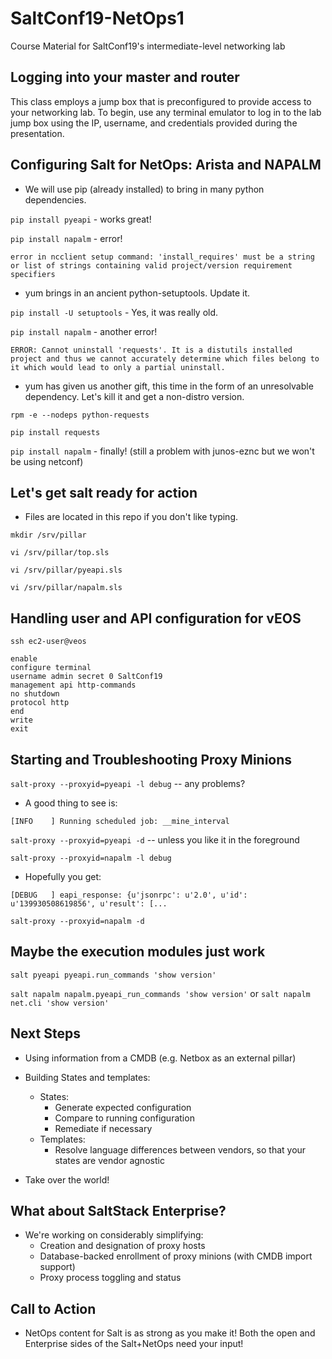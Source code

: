 # SaltConf19-NetOps1

Course Material for SaltConf19's intermediate-level networking lab

## Logging into your master and router

This class employs a jump box that is preconfigured to provide access to your networking lab.  To begin, use any terminal emulator to log in to the lab jump box using the IP, username, and credentials provided during the presentation.

## Configuring Salt for NetOps: Arista and NAPALM

- We will use pip (already installed) to bring in many python dependencies.

`pip install pyeapi` - works great!

`pip install napalm` - error!

```
error in ncclient setup command: 'install_requires' must be a string or list of strings containing valid project/version requirement specifiers
```
    
- yum brings in an ancient python-setuptools.  Update it.

`pip install -U setuptools` - Yes, it was really old.

`pip install napalm` - another error!

```
ERROR: Cannot uninstall 'requests'. It is a distutils installed project and thus we cannot accurately determine which files belong to it which would lead to only a partial uninstall.
```

- yum has given us another gift, this time in the form of an unresolvable dependency.  Let's kill it and get a non-distro version.

`rpm -e --nodeps python-requests`

`pip install requests`

`pip install napalm` - finally! (still a problem with junos-eznc but we won't be using netconf)

## Let's get salt ready for action

- Files are located in this repo if you don't like typing.

`mkdir /srv/pillar`

`vi /srv/pillar/top.sls`

`vi /srv/pillar/pyeapi.sls`

`vi /srv/pillar/napalm.sls`

## Handling user and API configuration for vEOS

`ssh ec2-user@veos`

```
enable
configure terminal
username admin secret 0 SaltConf19
management api http-commands
no shutdown
protocol http
end
write
exit
```

## Starting and Troubleshooting Proxy Minions

`salt-proxy --proxyid=pyeapi -l debug` -- any problems?

- A good thing to see is:
```
[INFO    ] Running scheduled job: __mine_interval
```

`salt-proxy --proxyid=pyeapi -d` -- unless you like it in the foreground

`salt-proxy --proxyid=napalm -l debug`

- Hopefully you get:
```
[DEBUG   ] eapi_response: {u'jsonrpc': u'2.0', u'id': u'139930508619856', u'result': [...
```

`salt-proxy --proxyid=napalm -d`

## Maybe the execution modules just work

`salt pyeapi pyeapi.run_commands 'show version'`

`salt napalm napalm.pyeapi_run_commands 'show version'`
or
`salt napalm net.cli 'show version'`

## Next Steps

- Using information from a CMDB (e.g. Netbox as an external pillar)

- Building States and templates:
  - States:
    - Generate expected configuration
    - Compare to running configuration
    - Remediate if necessary
  - Templates:
    - Resolve language differences between vendors, so that your states are vendor agnostic

- Take over the world!

## What about SaltStack Enterprise?

- We're working on considerably simplifying:
  - Creation and designation of proxy hosts
  - Database-backed enrollment of proxy minions (with CMDB import support)
  - Proxy process toggling and status

## Call to Action

- NetOps content for Salt is as strong as you make it!  Both the open and Enterprise sides of the Salt+NetOps need your input!
